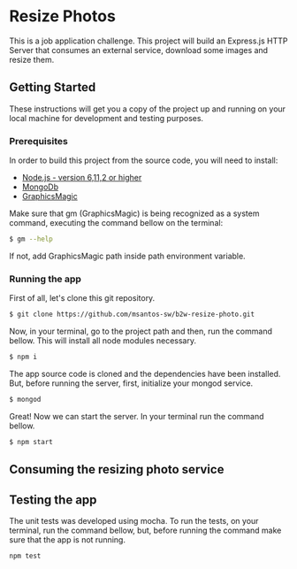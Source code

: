 # Resize Photos
This is a job application challenge. This project will build an Express.js HTTP Server that consumes an external service, download some images and resize them.

## Getting Started
These instructions will get you a copy of the project up and running on your local machine for development and testing purposes.

### Prerequisites
In order to build this project from the source code, you will need to install:
  * [Node.js - version 6,11,2 or higher](https://nodejs.org/en/)
  * [MongoDb](https://docs.mongodb.com/manual/installation/)
  * [GraphicsMagic](http://www.graphicsmagick.org/)

Make sure that gm (GraphicsMagic) is being recognized as a system command, executing the command bellow on the terminal:

```bash
$ gm --help
```

If not, add GraphicsMagic path inside path environment variable.

### Running the app

First of all, let's clone this git repository.
```bash
$ git clone https://github.com/msantos-sw/b2w-resize-photo.git
```

Now, in your terminal, go to the project path and then, run the command bellow. This will install all node modules necessary.
```bash
$ npm i
```

The app source code is cloned and the dependencies have been installed. But, before running the server, first, initialize your mongod service.
```bash
$ mongod
```

Great! Now we can start the server. In your terminal run the command bellow.
```bash
$ npm start
```

## Consuming the resizing photo service

## Testing the app
The unit tests was developed using mocha. To run the tests, on your terminal, run the command bellow, but, before running the command make sure that the app is not running.
```
npm test
```
